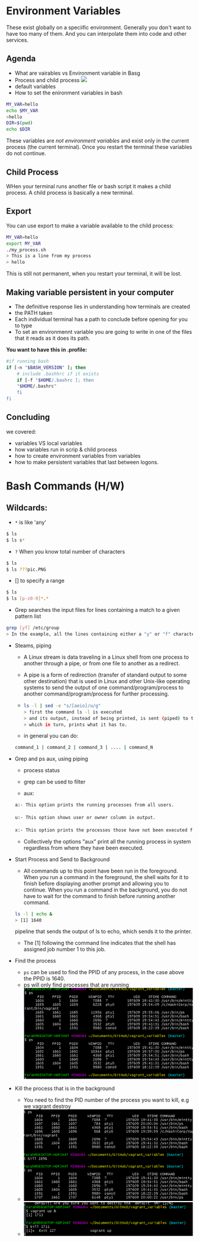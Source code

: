 # Environment Variables

These exist globally on a speciific environment. Generally you don't want to have too many of them. And you can interpolate them into code and other services. 

## Agenda
- What are vairables vs Environment variable in Basg 
- Process and child process
    ![](https://media.discordapp.net/attachments/770295530336288770/781175595642912768/unknown.png)
- default variables 
- How to set the enironment variables in bash 


```bash
MY_VAR=hello
echo $MY_VAR
>hello
DIR=$(pwd)
echo $DIR
```

These variables are *not environment variables* and exist only in the current process (the current terminal). Once you restart the terminal these variables do not continue. 

## Child Process 
WHen your terminal runs another file or bash script it makes a child process. A child process is basically a new terminal. 

## Export 

You can use export to make a variable available to the child process:

```bash
MY_VAR=hello
export MY_VAR
./my_process.sh
> This is a line from my process
> hello
```

This is still not permanent, when you restart your terminal, it will be lost. 

## Making variable persistent in your computer
- The definitive response lies in understanding how terminals are created 
- the PATH taken
- Each individual terminal has a path to conclude before opening for you to type
- To set an environmennt variable  you are going to write in one of the files that it reads as it does its path. 


__You want to have this in .profile:__
```bash
#if running bash
if [-n "$BASH_VERSION" ]; then
    # include .bashhrc if it exists
    if [-f "$HOME/.bashrc ]; then
    "$HOME/.bashrc"
    fi
fi
```

## Concluding
we covered:
- variables VS local variables
- how variables run in scrip & child process
- how to create environment variables from variables
- how to make persistent variables that last between logons. 

# Bash Commands (H/W)

## Wildcards:
- `*` is like 'any'
```bash
$ ls
$ ls s*
```

- `?` When you know total number of characters
```bash
$ ls
$ ls ???pic.PNG
```
- [] to specify a range
```bash
$ ls
$ ls [p-z0-9]*.*
```
- Grep searches the input files for lines containing a match to a given pattern list
```bash
grep [yf] /etc/group
> In the example, all the lines containing either a "y" or "f" character are displayed.
```
- Steams, piping
    - A Linux stream is data traveling in a Linux shell from one process to another through a pipe, or from one file to another as a redirect.

    - A pipe is a form of redirection (transfer of standard output to some other destination) that is used in Linux and other Unix-like operating systems to send the output of one command/program/process to another command/program/process for further processing.

    - ```bash
      ls -l | sed -e "s/[aeio]/u/g"   
      > first the command ls -l is executed
      > and its output, instead of being printed, is sent (piped) to the sed program
      > which in turn, prints what it has to.
      ```
    - in general you can do:
    ```bash
    command_1 | command_2 | command_3 | .... | command_N
    ```
- Grep and ps aux, using piping 
    - process status
    - grep can be used to filter

    - aux:
    ```bash 
    a:- This option prints the running processes from all users.

    u:- This option shows user or owner column in output.

    x:- This option prints the processes those have not been executed from the terminal.
    ```
    - Collectively the options "aux" print all the running process in system regardless from where they have been executed.
- Start Process and Send to Background
    - All commands up to this point have been run in the foreground. When you run a command in the foreground, the shell waits for it to finish before displaying another prompt and allowing you to continue. When you run a command in the background, you do not have to wait for the command to finish before running another command.
    ```bash
    ls -l | echo &
    > [1] 1640
    ```
    pipeline that sends the output of ls to echo, which sends it to the printer.
    - The [1] following the command line indicates that the shell has assigned job number 1 to this job.

- Find the process 
    - `ps` can be used to find the PPID of any process, in the case above the PPID is 1640. 
    - ps will only find processes that are running
    ![](example1.png)
- Kill the process that is in the background 
    - You need to find the PID number of the process you want to kill, e.g we vagrant destroy
    - ![](example2.png)
    - ![](example3.png)
